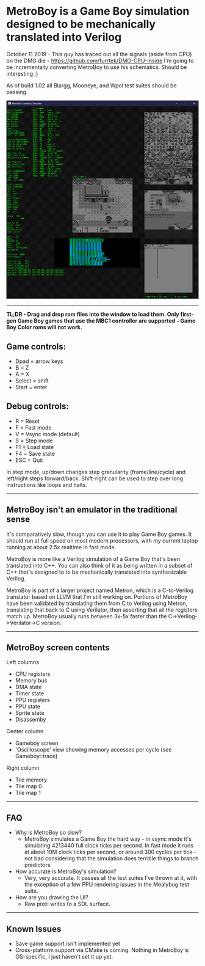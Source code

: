 # MetroBoy is a Game Boy simulation designed to be mechanically translated into Verilog

October 11 2019 - This guy has traced out all the signals (aside from CPU) on the DMG die - https://github.com/furrtek/DMG-CPU-Inside I'm going to be incrementally converting MetroBoy to use his schematics. Should be interesting ;)

As of build 1.02 all Blargg, Mooneye, and Wpol test suites should be passing.

![MetroBoy screenshot](MetroBoy.png "MetroBoy screenshot")

----------

**TL;DR - Drag and drop rom files into the window to load them. Only first-gen Game Boy games that use the MBC1 controller are supported - Game Boy Color roms will not work.**

## Game controls:

- Dpad = arrow keys
- B = Z
- A = X
- Select = shift
- Start = enter

## Debug controls:

- R = Reset
- F = Fast mode
- V = Vsync mode (default)
- S = Step mode
- F1 = Load state
- F4 = Save state
- ESC = Quit

In step mode, up/down changes step granularity (frame/line/cycle) and left/right steps forward/back. Shift-right can be used to step over long instructions like loops and halts.

----------

## MetroBoy isn't an emulator in the traditional sense

It's comparatively slow, though you can use it to play Game Boy games. It should run at full speed on most modern processors, with my current laptop running at about 2.5x realtime in fast mode.

MetroBoy is more like a Verilog simulation of a Game Boy that's been translated into C++. You can also think of it as being written in a subset of C++ that's designed to to be mechanically translated into synthesizable Verilog.

MetroBoy is part of a larger project named Metron, which is a C-to-Verilog translator based on LLVM that I'm still working on. Portions of MetroBoy have been validated by translating them from C to Verilog using Metron, translating that back to C using Verilator, then asserting that all the registers match up. MetroBoy usually runs between 3x-5x faster than the C->Verilog->Verilator->C version.

----------

## MetroBoy screen contents 

Left columns
- CPU registers
- Memory bus
- DMA state
- Timer state
- PPU registers
- PPU state
- Sprite state
- Disassemby

Center column
- Gameboy screen
- 'Oscilloscope' view showing memory accesses per cycle (see Gameboy::trace)

Right column
- Tile memory
- Tile map 0
- Tile map 1

----------

## FAQ

- Why is MetroBoy so slow?
  - MetroBoy simulates a Game Boy the hard way - in vsync mode it's simulating 4213440 full clock ticks per second. In fast mode it runs at about 10M clock ticks per second, or around 300 cycles per tick - not bad considering that the simulation does terrible things to branch predictors.
- How accurate is MetroBoy's simulation?
  - Very, very accurate. It passes all the test suites I've thrown at it, with the exception of a few PPU rendering issues in the Mealybug test suite.
- How are you drawing the UI?
  - Raw pixel writes to a SDL surface.

----------

## Known Issues

- Save game support isn't implemented yet
- Cross-platform support via CMake is coming. Nothing in MetroBoy is OS-specific, I just haven't set it up yet.
